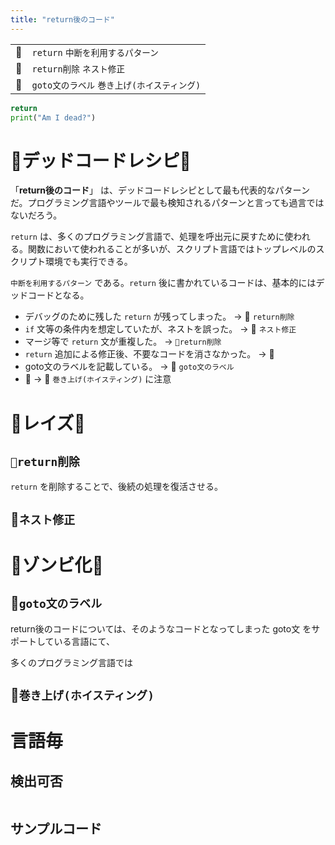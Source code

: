 ```yaml
---
title: "return後のコード"
---
```


|||
|:--|:--|
|🔖|`return` `中断を利用するパターン`|
|👼|`return削除` `ネスト修正`|
|🧟|`goto文のラベル` `巻き上げ(ホイスティング)`|

``` python:after_return.py
return
print("Am I dead?")
```

# 🧪デッドコードレシピ🧪

「**return後のコード**」 は、デッドコードレシピとして最も代表的なパターンだ。プログラミング言語やツールで最も検知されるパターンと言っても過言ではないだろう。

`return` は、多くのプログラミング言語で、処理を呼出元に戻すために使われる。関数において使われることが多いが、スクリプト言語ではトップレベルのスクリプト環境でも実行できる。

`中断を利用するパターン` である。`return` 後に書かれているコードは、基本的にはデッドコードとなる。

 - デバッグのために残した `return` が残ってしまった。 -> 👼 `return削除`
 - `if` 文等の条件内を想定していたが、ネストを誤った。 -> 👼 `ネスト修正`
 - マージ等で `return` 文が重複した。 -> `👼return削除`
 - `return` 追加による修正後、不要なコードを消さなかった。 -> 🛐
 - goto文のラベルを記載している。 -> 🧟 `goto文のラベル`
 - 🛐 -> 🧟 `巻き上げ(ホイスティング)` に注意


# 👼レイズ👼

## `👼return削除`

`return` を削除することで、後続の処理を復活させる。

## 👼`ネスト修正`


# 🧟ゾンビ化🧟

## 🧟`goto文のラベル`

return後のコードについては、そのようなコードとなってしまった
goto文 をサポートしている言語にて、 

多くのプログラミング言語では

## 🧟`巻き上げ(ホイスティング)`


# 言語毎

## 検出可否

||||
|:--|:--|:--|

## サンプルコード

